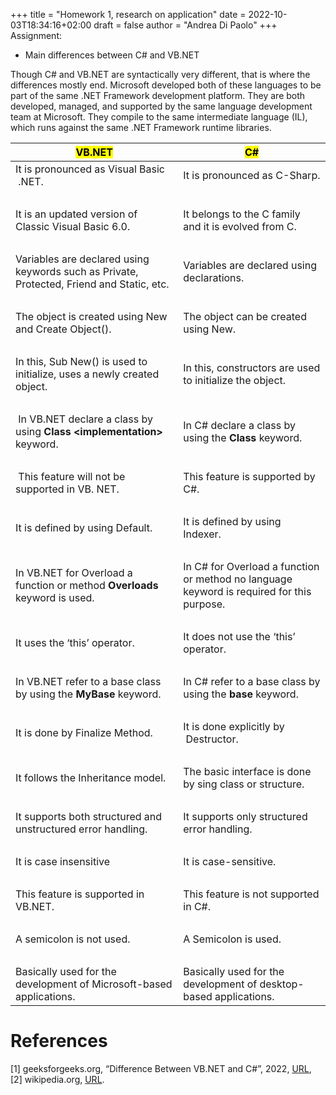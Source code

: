 +++
title = "Homework 1, research on application"
date = 2022-10-03T18:34:16+02:00
draft = false
author = "Andrea Di Paolo"
+++
Assignment: 
<ul>

<li> Main differences between C# and VB.NET</li>
</ul>
<!--more-->

Though C# and VB.NET are syntactically very different, that is where the differences mostly end. Microsoft developed both of these languages to be part of the same .NET Framework development platform. They are both developed, managed, and supported by the same language development team at Microsoft. They compile to the same intermediate language (IL), which runs against the same .NET Framework runtime libraries.


<table>
  <thead>
    <tr>
      <th><mark>VB.NET</mark></th>
      <th><mark>C#</mark></th>
    </tr>
  </thead>
  <tbody>
    <tr>
      <td>It is pronounced as Visual Basic &nbsp;.NET.</td> 
      <td>It is pronounced as C-Sharp.</td>
    </tr>
    <tr>
    <td> <br> </td>
    <td> <br> </td>
    </tr>
    <tr>
      <td>It is an updated version of Classic Visual Basic 6.0.</td>
      <td>It belongs to the C family and it is evolved from C.</td>
    </tr>
    <tr>
    <td> <br> </td>
    <td> <br> </td>
    </tr>
    <tr>
      <td>Variables are declared using keywords such as Private, Protected, Friend and Static, etc.</td>
      <td>Variables are declared using declarations.</td>
    </tr>
    <tr>
    <td> <br> </td>
    <td> <br> </td>
    </tr>
    <tr>
      <td>The object is created using New and Create Object().</td>
      <td>The object can be created using New.</td>
    </tr>
    <tr>
    <td> <br> </td>
    <td> <br> </td>
    </tr>
    <tr>
      <td>In this, Sub New() is used to initialize, uses a newly created object.</td>
      <td>In this, constructors are used to initialize the object.</td>
    </tr>
    <tr>
    <td> <br> </td>
    <td> <br> </td>
    </tr>
    <tr>
      <td>&nbsp;In VB.NET declare a class by using <strong>Class &lt;implementation></strong> keyword. </td>
      <td>In C# declare a class by using the <strong>Class</strong> keyword. </td>
    </tr>
    <tr>
    <td> <br> </td>
    <td> <br> </td>
    </tr>
    <tr>
      <td>&nbsp;This feature will not be supported in VB. NET.</td>
      <td>This feature is supported by C#.</td>
    </tr>
    <tr>
    <td> <br> </td>
    <td> <br> </td>
    </tr>
    <tr>
      <td>It is defined by using Default.</td>
      <td>It is defined by using Indexer.</td>
    </tr>
    <tr>
    <td> <br> </td>
    <td> <br> </td>
    </tr>
    <tr>
      <td>In VB.NET for Overload a function or method <strong>Overloads </strong>keyword is used. </td>
      <td>In C# for Overload a function or method no language keyword is required for this purpose.</td>
    </tr>
    <tr>
    <td> <br> </td>
    <td> <br> </td>
    </tr>
    <tr>
      <td>It uses the &#8216;this&#8217; operator.</td>
      <td>It does not use the &#8216;this&#8217; operator.</td>
    </tr>
    <tr>
    <td> <br> </td>
    <td> <br> </td>
    </tr>
    <tr>
      <td>In VB.NET refer to a base class by using the <strong>MyBase </strong>keyword. </td>
      <td>In C# refer to a base class by using the <strong>base </strong>keyword. </td>
    </tr>
    <tr>
    <td> <br> </td>
    <td> <br> </td>
    </tr>
    <tr>
      <td>It is done by Finalize Method.</td>
      <td>It is done explicitly by &nbsp;Destructor.</td>
    </tr>
    <tr>
    <td> <br> </td>
    <td> <br> </td>
    </tr>
    <tr>
      <td>It follows the Inheritance model.</td>
      <td>The basic interface is done by sing class or structure.</td>
    </tr>
    <tr>
    <td> <br> </td>
    <td> <br> </td>
    </tr>
    <tr>
      <td>It supports both structured and unstructured error handling.</td>
      <td>It supports only structured error handling.</td>
    </tr>
    <tr>
    <td> <br> </td>
    <td> <br> </td>
    </tr>
    <tr>
      <td>It is case insensitive</td>
      <td>It is case-sensitive.</td>
    </tr>
    <tr>
    <td> <br> </td>
    <td> <br> </td>
    </tr>
    <tr>
      <td>This feature is supported in VB.NET.</td>
      <td>This feature is not supported in C#.</td>
    </tr>
    <tr>
    <td> <br> </td>
    <td> <br> </td>
    </tr>
    <tr>
      <td>A semicolon is not used.</td>
      <td>A Semicolon is used.</td>
    </tr>
    <tr>
    <td> <br> </td>
    <td> <br> </td>
    </tr>
    <tr>
      <td>Basically used for the development of Microsoft-based applications.</td>
      <td>Basically used for the development of desktop-based applications.</td>
    </tr>
  </tbody>
</table>

# References 

[1] geeksforgeeks.org, “Difference Between VB.NET and C#”, 2022, [URL](https://www.geeksforgeeks.org/difference-between-vb-net-and-c-sharp/), <br>
[2] wikipedia.org, [URL](https://en.wikipedia.org/wiki/Comparison_of_C_Sharp_and_Visual_Basic_.NET).